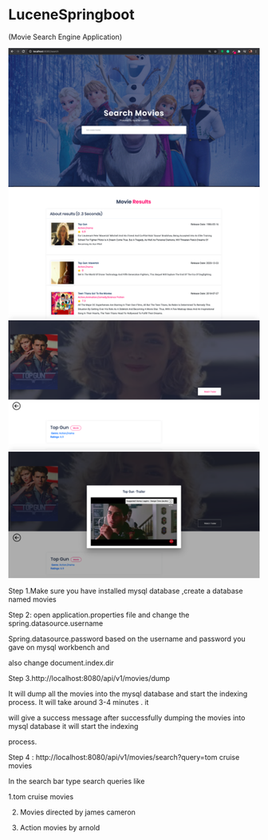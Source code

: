 
# LuceneSpringboot

(Movie Search Engine Application)

![](src/main/resources/static/assets/img/pic1.png) ![](src/main/resources/static/assets/img/pic2.png)
![](src/main/resources/static/assets/img/pic3.png) ![](src/main/resources/static/assets/img/pic4.png)









Step 1.Make sure you have installed mysql database ,create a database named movies

Step 2: open application.properties file and change the spring.datasource.username

Spring.datasource.password based on the username and password you gave on mysql workbench and

also change document.index.dir

Step 3.http://localhost:8080/api/v1/movies/dump

It will dump all the movies into the mysql database and start the indexing process. It will take around 3-4 minutes . it

will give a success message after successfully dumping the movies into mysql database it will start the indexing

process.

Step 4 : http://localhost:8080/api/v1/movies/search?query=tom cruise movies

In the search bar type search queries like

1.tom cruise movies

2. Movies directed by james cameron

3. Action movies by arnold
